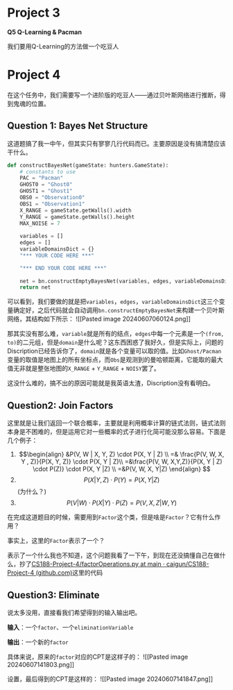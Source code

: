 # Project 3

**Q5 Q-Learning & Pacman**

我们要用Q-Learning的方法做一个吃豆人

# Project 4

在这个任务中，我们需要写一个进阶版的吃豆人——通过贝叶斯网络进行推断，得到鬼魂的位置。

## Question 1: Bayes Net Structure

这道题搞了我一中午，但其实只有寥寥几行代码而已。主要原因是没有搞清楚应该干什么。

```python
def constructBayesNet(gameState: hunters.GameState):
    # constants to use
    PAC = "Pacman"
    GHOST0 = "Ghost0"
    GHOST1 = "Ghost1"
    OBS0 = "Observation0"
    OBS1 = "Observation1"
    X_RANGE = gameState.getWalls().width
    Y_RANGE = gameState.getWalls().height
    MAX_NOISE = 7
    
    variables = []
    edges = []
    variableDomainsDict = {}
    "*** YOUR CODE HERE ***"

    "*** END YOUR CODE HERE ***"
    
    net = bn.constructEmptyBayesNet(variables, edges, variableDomainsDict)
    return net
```

可以看到，我们要做的就是把`variables`，`edges`，`variableDomainsDict`这三个变量确定好，之后代码就会自动调用`bn.constructEmptyBayesNet`来构建一个贝叶斯网络，其结构如下所示：
![[Pasted image 20240607060124.png]]

那其实没有那么难，`variable`就是所有的结点，`edges`中每一个元素是一个`(from, to)`的二元组，但是`domain`是什么呢？这东西困惑了我好久，但是实际上，问题的Discription已经告诉你了，`domain`就是各个变量可以取的值。比如`Ghost/Pacman`变量的取值是地图上的所有坐标点，而`Obs`是观测到的曼哈顿距离，它能取的最大值无非就是整张地图的`X_RANGE` + `Y_RANGE` + `NOISY`罢了。

这没什么难的，搞不出的原因可能就是我英语太渣，Discription没有看明白。

## Question2: Join Factors

这里就是让我们返回一个联合概率，主要就是利用概率计算的链式法则，链式法则本身是不困难的，但是运用它对一些概率的式子进行化简可能没那么容易。下面是几个例子：
1. $$\begin{align}
&P(V, W | X, Y, Z) \cdot P(X, Y | Z) \\
=& \frac{P(V, W, X, Y , Z)}{P(X, Y, Z)} \cdot P(X, Y | Z)\\
=&\frac{P(V, W, X,Y,Z)}{P(X, Y | Z) \cdot P(Z)} \cdot P(X, Y |Z) \\
=&P(V, W, X, Y|Z)
\end{align}
$$
2. $$P(X | Y, Z) \cdot P(Y) = P(X,Y|Z)$$(为什么？)
3. $$
P(V | W) \cdot P(X|Y) \cdot P(Z) = P(V, X, Z | W, Y)$$

在完成这道题目的时候，需要用到`Factor`这个类，但是啥是`Factor`？它有什么作用？

事实上，这里的`Factor`表示了一个？

表示了一个什么我也不知道，这个问题我看了一下午，到现在还没搞懂自己在做什么，抄了[CS188-Project-4/factorOperations.py at main · caigun/CS188-Project-4 (github.com)](https://github.com/caigun/CS188-Project-4/blob/main/factorOperations.py)这里的代码

## Question3: Eliminate

说太多没用，直接看我们希望得到的输入输出吧。

**输入**：一个`factor`、一个`eliminationVariable`

**输出**：一个新的`factor`

具体来说，原来的`factor`对应的CPT是这样子的：
![[Pasted image 20240607141803.png]]

设置，最后得到的CPT是这样的：
![[Pasted image 20240607141847.png]]

